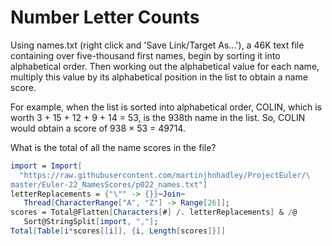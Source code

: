 # Number Letter Counts

Using names.txt (right click and 'Save Link/Target As...'), a 46K text file containing over five-thousand first names, begin by sorting it into alphabetical order. Then working out the alphabetical value for each name, multiply this value by its alphabetical position in the list to obtain a name score.

For example, when the list is sorted into alphabetical order, COLIN, which is worth 3 + 15 + 12 + 9 + 14 = 53, is the 938th name in the list. So, COLIN would obtain a score of 938 × 53 = 49714.

What is the total of all the name scores in the file?

```Mathematica
import = Import[
  "https://raw.githubusercontent.com/martinjhnhadley/ProjectEuler/\
master/Euler-22_NamesScores/p022_names.txt"]
letterReplacements = {"\"" -> {}}~Join~
   Thread[CharacterRange["A", "Z"] -> Range[26]];
scores = Total@Flatten[Characters[#] /. letterReplacements] & /@ 
   Sort@StringSplit[import, ","];
Total[Table[i*scores[[i]], {i, Length[scores]}]]
```

